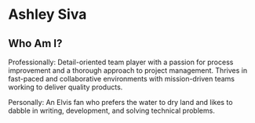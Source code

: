 # Ashley Siva

## Who Am I?

Professionally: Detail-oriented team player with a passion for process improvement and a thorough approach to project management. Thrives in fast-paced and collaborative environments with mission-driven teams working to deliver quality products.

Personally: An Elvis fan who prefers the water to dry land and likes to dabble in writing, development, and solving technical problems. 

